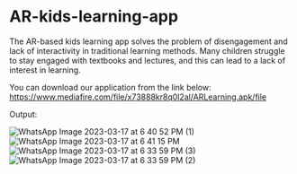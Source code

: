 # AR-kids-learning-app
The AR-based kids learning app solves the problem of disengagement and lack of interactivity in traditional learning methods. Many children struggle to stay engaged with textbooks and lectures, and this can lead to a lack of interest in learning.

You can download our application from the link below:
https://www.mediafire.com/file/x73888kr8q0l2al/ARLearning.apk/file

Output:

![WhatsApp Image 2023-03-17 at 6 40 52 PM (1)](https://user-images.githubusercontent.com/73380805/226100579-bc3a80d0-6fb2-4629-a37b-4c045a1b4f49.jpeg)
![WhatsApp Image 2023-03-17 at 6 41 15 PM](https://user-images.githubusercontent.com/73380805/226100397-1bccc976-903b-46b1-bbb8-f9087199e813.jpeg)
![WhatsApp Image 2023-03-17 at 6 33 59 PM (3)](https://user-images.githubusercontent.com/73380805/226100434-fb7d2445-1b30-4934-8b4c-09c3087d5943.jpeg)
![WhatsApp Image 2023-03-17 at 6 33 59 PM (2)](https://user-images.githubusercontent.com/73380805/226100511-58183fd6-1b0c-4b50-a9f6-b510ec30ba63.jpeg)


